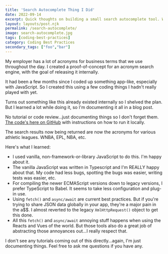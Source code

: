 ```yaml
---
title: 'Search Autocomplete Thing I Did'
date: 2022-09-14
excerpt: Quick thoughts on building a small search autocomplete tool. What I learned, what I liked and what I didn't like.
layout: layouts/post.njk
permalink: /search-autocomplete/
image: search-autocomplete.jpg
tags: [coding-best-practices]
category: Coding Best Practices
secondary_tags: ["foo","bar"]
---
```

My employer has a lot of acronyms for business terms that we use throughout the day. I created a proof-of-concept for an acronym search engine, with the goal of releasing it internally.

It had been a few months since I coded up something app-like, especially with JavaScript. So I created this using a few coding things I hadn't really played with yet.

Turns out something like this already existed internally so I shelved the plan. But I learned a lot while doing it, so I'm documenting it all in a blog post.

No tutorial or code review...just documenting things so I don't forget them. <a href="https://github.com/kaidez/search-autocomplete">The code's here on GitHub</a> with instructions on how to run it locally.

The search results now being returned are now the acronyms for various athletic leagues. WNBA, EPL, NBA, etc.

Here's what I learned:

<ul>
  <li>I used vanilla, non-framework-or-library JavaScript to do this. I'm happy about it.</li>
  <li>The vanilla JavaScript was written in Typescript and I'm REALLY happy about that. My code had less bugs, spotting the bugs was easier, writing tests was easier, etc.</li>
  <li>For compiling the newer ECMAScript versions down to legacy versions, I prefer TypeScript to Babel.  It seems to take less configuration and plug-in use.</li>
  <li>Using <code>fetch()</code> and <code>async/await</code> are current best practices. But if you're trying to share JSON data globally in your app, they're a major pain in the a$$.  I almost reverted to the legacy <code>XmlHttpRequest()</code> object to get this done.</li>
  <li>All this <code>fetch()</code> and <code>async/await</code> annoying stuff happens when using the Reacts and Vues of the world. But those tools also do a great job of abstracting those annoyances out...I really respect that.</li>
</ul>

I don't see any tutorials coming out of this directly...again, I'm just documenting things. Feel free to ask me questions if you have any.